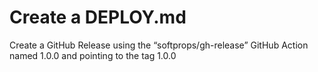 
# Create a  DEPLOY.md

Create a GitHub Release using the “softprops/gh-release” GitHub Action named 1.0.0 and pointing to the tag 1.0.0

